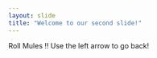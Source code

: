 ```yaml
---
layout: slide
title: "Welcome to our second slide!"
---
```

Roll Mules ‼️
Use the left arrow to go back!
